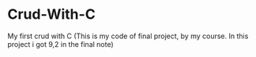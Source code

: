 # Crud-With-C
 My first crud with C (This is my code of final project, by my course. In this project i got 9,2 in the final note)
